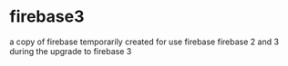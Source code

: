 # firebase3
a copy of firebase temporarily created for use firebase firebase 2 and 3 during the upgrade to firebase 3

